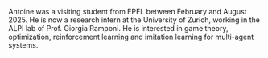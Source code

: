 Antoine was a visiting student from EPFL between February and August 2025. He is now a research intern at the University of Zurich, working in the ALPI lab of Prof. Giorgia Ramponi. He is interested in game theory, optimization, reinforcement learning and imitation learning for multi-agent systems.